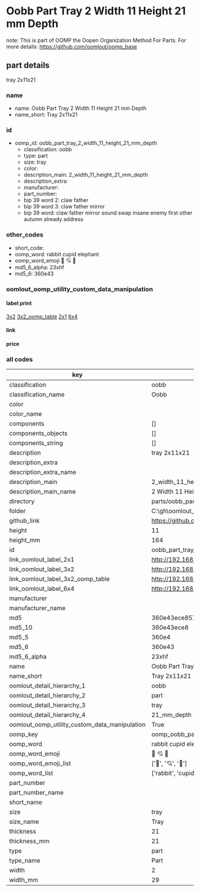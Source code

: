 # Oobb Part Tray 2 Width 11 Height 21 mm Depth  

note: This is part of OOMP the Oopen Organization Method For Parts. For more details: https://github.com/oomlout/oomp_base

##  part details
  



tray 2x11x21



### name
* name: Oobb Part Tray 2 Width 11 Height 21 mm Depth
* name_short: Tray 2x11x21 
### id
* oomp_id: oobb_part_tray_2_width_11_height_21_mm_depth
  * classification: oobb
  * type: part
  * size: tray
  * color: 
  * description_main: 2_width_11_height_21_mm_depth
  * description_extra: 
  * manufacturer: 
  * part_number: 
  * bip 39 word 2: claw father
  * bip 39 word 3: claw father mirror
  * bip 39 word: claw father mirror sound swap insane enemy first other autumn already address

### other_codes
* short_code: 
* oomp_word: rabbit cupid elephant
* oomp_word_emoji :rabbit: :cupid: :elephant:
* md5_6_alpha: 23xhf
* md5_6: 360e43






### oomlout_oomp_utility_custom_data_manipulation
#### label print
[3x2](http://192.168.1.245:1112/?label=oomp%2023xhf)
[3x2_oomp_table](http://192.168.1.108:1112/?label=oomp%2023xhf)
[2x1](http://192.168.1.242:1112/?label=oomp%2023xhf)
[6x4](http://192.168.1.55:1112/?label=oomp%2023xhf)    

#### link

                              

#### price







### all codes 
| key | value |  
| --- | --- |  
| classification | oobb |  
| classification_name | Oobb |  
| color |  |  
| color_name |  |  
| components | [] |  
| components_objects | [] |  
| components_string | [] |  
| description | tray 2x11x21 |  
| description_extra |  |  
| description_extra_name |  |  
| description_main | 2_width_11_height_21_mm_depth |  
| description_main_name | 2 Width 11 Height 21 mm Depth |  
| directory | parts/oobb_part_tray_2_width_11_height_21_mm_depth |  
| folder | C:\gh\oomlout_oobb_version_4_generated_parts\things\oobb_part_tray_2_width_11_height_21_mm_depth |  
| github_link | https://github.com/oomlout/oomlout_oomp_part_src/tree/main/parts/oobb_part_tray_2_width_11_height_21_mm_depth |  
| height | 11 |  
| height_mm | 164 |  
| id | oobb_part_tray_2_width_11_height_21_mm_depth |  
| link_oomlout_label_2x1 | http://192.168.1.242:1112/?label=oomp%2023xhf |  
| link_oomlout_label_3x2 | http://192.168.1.245:1112/?label=oomp%2023xhf |  
| link_oomlout_label_3x2_oomp_table | http://192.168.1.108:1112/?label=oomp%2023xhf |  
| link_oomlout_label_6x4 | http://192.168.1.55:1112/?label=oomp%2023xhf |  
| manufacturer |  |  
| manufacturer_name |  |  
| md5 | 360e43ece857693dd3edacfd1b14e950 |  
| md5_10 | 360e43ece8 |  
| md5_5 | 360e4 |  
| md5_6 | 360e43 |  
| md5_6_alpha | 23xhf |  
| name | Oobb Part Tray 2 Width 11 Height 21 mm Depth |  
| name_short | Tray 2x11x21  |  
| oomlout_detail_hierarchy_1 | oobb |  
| oomlout_detail_hierarchy_2 | part |  
| oomlout_detail_hierarchy_3 | tray |  
| oomlout_detail_hierarchy_4 | 21_mm_depth |  
| oomlout_oomp_utility_custom_data_manipulation | True |  
| oomp_key | oomp_oobb_part_tray_2_width_11_height_21_mm_depth |  
| oomp_word | rabbit cupid elephant |  
| oomp_word_emoji | :rabbit: :cupid: :elephant: |  
| oomp_word_emoji_list | [':rabbit:', ':cupid:', ':elephant:'] |  
| oomp_word_list | ['rabbit', 'cupid', 'elephant'] |  
| part_number |  |  
| part_number_name |  |  
| short_name |  |  
| size | tray |  
| size_name | Tray |  
| thickness | 21 |  
| thickness_mm | 21 |  
| type | part |  
| type_name | Part |  
| width | 2 |  
| width_mm | 29 |  
